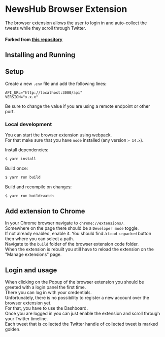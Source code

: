 # NewsHub Browser Extension

The browser extension allows the user to login in and auto-collect the tweets while they scroll through Twitter.

#### Forked from [this repository](https://github.com/lxieyang/chrome-extension-boilerplate-react)

## Installing and Running

## Setup

Create a new `.env` file and add the following lines:

```
API_URL="http://localhost:3000/api"
VERSION="x.x.x"
```  

Be sure to change the value if you are using a remote endpoint or other port.

### Local development

You can start the browser extension using webpack.  
For that make sure that you have `node` installed (any version `> 14.x`).

Install dependencies:

```bash
$ yarn install
```

Build once:

```bash
$ yarn run build
```

Build and recompile on changes:

```bash
$ yarn run build:watch
```

## Add extension to Chrome

In your Chrome browser navigate to `chrome://extensions/`.  
Somewhere on the page there should be a `Developer mode` toggle.  
If not already enabled, enable it.
You should find a `Load unpacked` button then where you can select a path.  
Navigate to the `build` folder of the browser extension code folder.  
When the extension is rebuilt you still have to reload the extension on the "Manage extensions" page.

## Login and usage

When clicking on the Popup of the browser extension you should be greeted with a login panel the first time.  
There you can log in with your credentials.  
Unfortunately, there is no possibility to register a new account over the browser extension yet.  
For that, you have to use the Dashboard.  
Once you are logged in you can just enable the extension and scroll through your Twitter timeline.  
Each tweet that is collected the Twitter handle of collected tweet is marked golden.    
